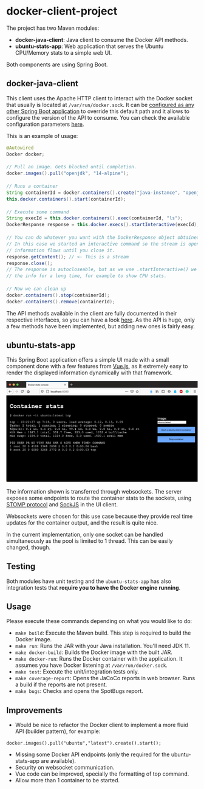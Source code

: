 # docker-client-project

The project has two Maven modules:
- **docker-java-client**: Java client to consume the Docker API methods.
- **ubuntu-stats-app**: Web application that serves the Ubuntu CPU/Memory stats to a simple web UI.

Both components are using Spring Boot.

## docker-java-client

This client uses the Apache HTTP client to interact with the Docker socket that usually is located at `/var/run/docker.sock`.
It can be [configured as any other Spring Boot application](https://docs.spring.io/spring-boot/docs/2.4.0/reference/html/spring-boot-features.html#boot-features-external-config)
to override this default path and it allows to configure the version of the API to consume.
You can check the available configuration parameters [here](docker-java-client/src/main/resources/application.properties).

This is an example of usage:

```java
@Autowired
Docker docker;

// Pull an image. Gets blocked until completion.
docker.images().pull("openjdk", "14-alpine");

// Runs a container
String containerId = docker.containers().create("java-instance", "openjdk:14-alpine");
this.docker.containers().start(containerId);

// Execute some command
String execId = this.docker.containers().exec(containerId, "ls");
DockerResponse response = this.docker.execs().startInteractive(execId);

// You can do whatever you want with the DockerResponse object obtained.
// In this case we started an interactive command so the stream is open and
// information flows until you close it.
response.getContent(); // <- This is a stream
response.close();
// The response is autocloseable, but as we use .startInteractive() we may want to consume
// the info for a long time, for example to show CPU stats.

// Now we can clean up
docker.containers().stop(containerId);
docker.containers().remove(containerId);
```

The API methods available in the client are fully documented in their respective interfaces, so you can have a
look [here](docker-java-client/src/main/java/com/adambarreiro/docker/client/api). As the API is huge, only a few
methods have been implemented, but adding new ones is fairly easy.

## ubuntu-stats-app

This Spring Boot application offers a simple UI made with a small component done with a few features from [Vue.js](https://vuejs.org/),
as it extremely easy to render the displayed information dynamically with that framework.

![result](docs/result.png)

The information shown is transferred through websockets. The server exposes some endpoints to route the container stats
to the sockets, using [STOMP protocol](http://stomp.github.io/) and [SockJS](https://github.com/sockjs/sockjs-client) in the UI client.

Websockets were chosen for this use case because they provide real time updates for the container output, and the result
is quite nice.

In the current implementation, only one socket can be handled simultaneously as the pool is limited to 1
thread. This can be easily changed, though.

## Testing

Both modules have unit testing and the `ubuntu-stats-app` has also integration tests that **require you to have
the Docker engine running**.

## Usage

Please execute these commands depending on what you would like to do:

- `make build`: Execute the Maven build. This step is required to build the Docker image.
- `make run`: Runs the JAR with your Java installation. You'll need JDK 11.
- `make docker-build`: Builds the Docker image with the built JAR.
- `make docker-run`: Runs the Docker container with the application. It assumes you have Docker listening at `/var/run/docker.sock`.
- `make test`: Execute the unit/integration tests only.
- `make coverage-report`: Opens the JaCoCo reports in web browser. Runs a build if the reports are not present.
- `make bugs`: Checks and opens the SpotBugs report.

## Improvements

- Would be nice to refactor the Docker client to implement a more fluid API (builder pattern), for example:
```
docker.images().pull("ubuntu","latest").create().start();
```
- Missing some Docker API endpoints (only the required for the ubuntu-stats-app are available).
- Security on websocket communication.
- Vue code can be improved, specially the formatting of top command.
- Allow more than 1 container to be started.
